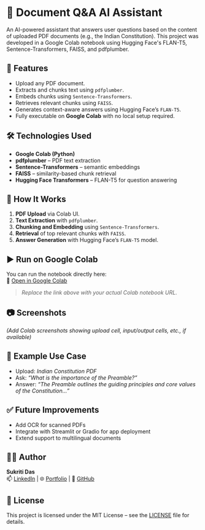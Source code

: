 # 📄 Document Q&A AI Assistant

An AI-powered assistant that answers user questions based on the content of uploaded PDF documents (e.g., the Indian Constitution). This project was developed in a Google Colab notebook using Hugging Face's FLAN-T5, Sentence-Transformers, FAISS, and pdfplumber.

## 🚀 Features

- Upload any PDF document.
- Extracts and chunks text using `pdfplumber`.
- Embeds chunks using `Sentence-Transformers`.
- Retrieves relevant chunks using `FAISS`.
- Generates context-aware answers using Hugging Face’s `FLAN-T5`.
- Fully executable on **Google Colab** with no local setup required.

## 🛠️ Technologies Used

- **Google Colab (Python)**
- **pdfplumber** – PDF text extraction
- **Sentence-Transformers** – semantic embeddings
- **FAISS** – similarity-based chunk retrieval
- **Hugging Face Transformers** – FLAN-T5 for question answering

## 🧠 How It Works

1. **PDF Upload** via Colab UI.
2. **Text Extraction** with `pdfplumber`.
3. **Chunking and Embedding** using `Sentence-Transformers`.
4. **Retrieval** of top relevant chunks with `FAISS`.
5. **Answer Generation** with Hugging Face’s `FLAN-T5` model.

## ▶️ Run on Google Colab

You can run the notebook directly here:  
📎 [Open in Google Colab](https://colab.research.google.com/drive/YOUR_NOTEBOOK_LINK_HERE)

> *Replace the link above with your actual Colab notebook URL.*

## 📷 Screenshots

*(Add Colab screenshots showing upload cell, input/output cells, etc., if available)*

## 📝 Example Use Case

- Upload: *Indian Constitution PDF*
- Ask: *“What is the importance of the Preamble?”*
- Answer: *“The Preamble outlines the guiding principles and core values of the Constitution...”*

## ✅ Future Improvements

- Add OCR for scanned PDFs  
- Integrate with Streamlit or Gradio for app deployment  
- Extend support to multilingual documents

## 🙋‍♀️ Author

**Sukriti Das**  
📫 [LinkedIn](https://www.linkedin.com/in/sukriti-das-39a097252) | 🌐 [Portfolio](https://celebrated-cupcake-aeed6c.netlify.app/) | 🧠 [GitHub](https://github.com/123sukriti)

## 📄 License

This project is licensed under the MIT License – see the [LICENSE](LICENSE) file for details.
